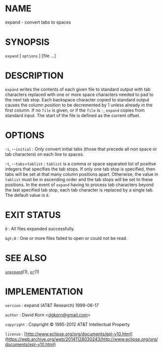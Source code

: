 # NAME

expand - convert tabs to spaces

# SYNOPSIS

`expand` \[ `options` \] \[file ...\]

# DESCRIPTION

`expand` writes the contents of each given file to standard output
with tab characters replaced with one or more space characters needed to
pad to the next tab stop. Each backspace character copied to standard
output causes the column position to be decremented by 1 unless already
in the first column.
If no `file` is given, or if the `file` is `-`, `expand` copies from
standard input. The start of the file is defined as the current offset.

# OPTIONS

-`i`, --`initial`
:   Only convert initial tabs (those that precede all non space or
    tab characters) on each line to spaces.

-`t`, --`tabs`=`tablist`
:   `tablist` is a comma or space separated list of positive integers
    that specifies the tab stops. If only one tab stop is specified,
    then tabs will be set at that many column positions apart.
    Otherwise, the value in `tablist` must be in ascending order and the
    tab stops will be set to these positions. In the event of `expand`
    having to process tab characters beyond the last specified tab stop,
    each tab character is replaced by a single tab. The default value is
    `8`.

# EXIT STATUS

`0`
: All files expanded successfully.

`&gt;0`
:   One or more files failed to open or could not be read.

# SEE ALSO

[`unexpand`](/web/20141128030243/http://www2.research.att.com/~astopen/man/man1/unexpand.html)(1),
[`pr`](/web/20141128030243/http://www2.research.att.com/~astopen/man/man1/pr.html)(1)

# IMPLEMENTATION

`version`
:   expand (AT&T Research) 1999-06-17

`author`
:   David Korn
    &lt;[dgkorn@gmail.com](https://web.archive.org/web/20141128030243/mailto:dgkorn@gmail.com)&gt;

`copyright`
:   Copyright © 1995-2012 AT&T Intellectual Property

`license`
:   [http://www.eclipse.org/org/documents/epl-v10.html](https://web.archive.org/web/20141128030243/http://www.eclipse.org/org/documents/epl-v10.html)


